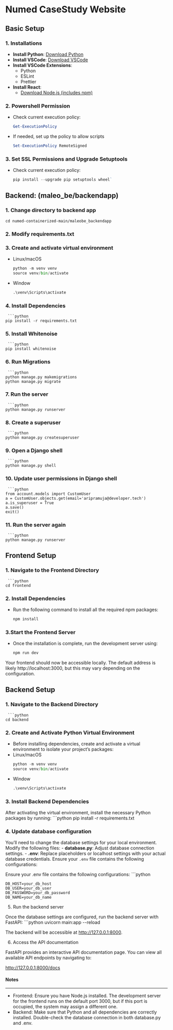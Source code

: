 # Numed CaseStudy Website

## Basic Setup

### 1. Installations
- **Install Python**: [Download Python](https://www.python.org/downloads/)
- **Install VSCode**: [Download VSCode](https://code.visualstudio.com/download)
- **Install VSCode Extensions**:
  - Python
  - ESLint
  - Prettier
- **Install React**:
  - [Download Node.js (includes npm)](https://nodejs.org/)

### 2. Powershell Permission
- Check current execution policy: 
  ```powershell
  Get-ExecutionPolicy
- If needed, set up the policy to allow scripts
	```powershell
	Set-ExecutionPolicy RemoteSigned

### 3. Set SSL Permissions and Upgrade Setuptools
- Check current execution policy: 
  ```powershell
  pip install --upgrade pip setuptools wheel` 

## Backend: (maleo_be/backendapp)

### 1. Change directory to backend app
	cd numed-containerized-main/maleobe_backendapp
  
### 2. Modify requirements.txt

### 3. Create and activate virtual environment
-   Linux/macOS
    ```python
    python -m venv venv
    source venv/bin/activate
-   Window
     ```python
    .\venv\Scripts\activate
### 4. Install Dependencies
     ```python
    pip install -r requirements.txt
### 5. Install Whitenoise
     ```python
    pip install whitenoise
### 6. Run Migrations
     ```python
    python manage.py makemigrations
	python manage.py migrate
### 7. Run the server
     ```python
    python manage.py runserver
### 8. Create a superuser
     ```python
    python manage.py createsuperuser
### 9. Open a Django shell
     ```python
    python manage.py shell
### 10.  Update user permissions in Django shell
     ```python
    from account.models import CustomUser 
	a = CustomUser.objects.get(email='aripramuja@developer.tech') 
	a.is_superuser = True 
	a.save() 
	exit()

### 11.  Run the server again
     ```python
    python manage.py runserver

## Frontend Setup

### 1. Navigate to the Frontend Directory
     ```python
    cd frontend

### 2. Install Dependencies
- Run the following command to install all the required npm packages:
     ```python
    npm install
### 3.Start the Frontend Server
- Once the installation is complete, run the development server using:
     ```python
    npm run dev
Your frontend should now be accessible locally. The default address is likely http://localhost:3000, but this may vary depending on the configuration.

## Backend Setup

### 1. Navigate to the Backend Directory
     ```python
    cd backend
### 2. Create and Activate Python Virtual Environment
- Before installing dependencies, create and activate a virtual environment to isolate your project’s packages:
-   Linux/macOS
    ```python
    python -m venv venv
    source venv/bin/activate
-   Window
     ```python
    .\venv\Scripts\activate
### 3. Install Backend Dependencies
After activating the virtual environment, install the necessary Python packages by running:
     ```python
    pip install -r requirements.txt
    
### 4. Update database configuration
You’ll need to change the database settings for your local environment. Modify the following files: - **database.py**: Adjust database connection settings. - **.env**: Replace placeholders or localhost settings with your actual database credentials. Ensure your `.env` file contains the following configurations:
    
Ensure your .env file contains the following configurations:
     ```python

	DB_HOST=your_db_host
	DB_USER=your_db_user
	DB_PASSWORD=your_db_password
	DB_NAME=your_db_name

5. Run the backend server

Once the database settings are configured, run the backend server with FastAPI:
     ```python
     uvicorn main:app --reload

The backend will be accessible at http://127.0.0.1:8000.

6. Access the API documentation

FastAPI provides an interactive API documentation page. You can view all available API endpoints by navigating to:

http://127.0.0.1:8000/docs

#### Notes
---
-   Frontend: Ensure you have Node.js installed. The development server for the frontend runs on the default port 3000, but if this port is occupied, the system may assign a different one.
- Backend: Make sure that Python and all dependencies are correctly installed. Double-check the database connection in both database.py and .env.